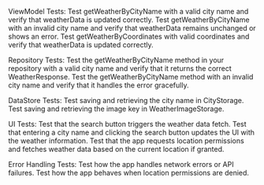 ViewModel Tests:
Test getWeatherByCityName with a valid city name and verify that weatherData is updated correctly.
Test getWeatherByCityName with an invalid city name and verify that weatherData remains unchanged or shows an error.
Test getWeatherByCoordinates with valid coordinates and verify that weatherData is updated correctly.

Repository Tests:
Test the getWeatherByCityName method in your repository with a valid city name and verify that it returns the correct WeatherResponse.
Test the getWeatherByCityName method with an invalid city name and verify that it handles the error gracefully.

DataStore Tests:
Test saving and retrieving the city name in CityStorage.
Test saving and retrieving the image key in WeatherImageStorage.

UI Tests:
Test that the search button triggers the weather data fetch.
Test that entering a city name and clicking the search button updates the UI with the weather information.
Test that the app requests location permissions and fetches weather data based on the current location if granted.

Error Handling Tests:
Test how the app handles network errors or API failures.
Test how the app behaves when location permissions are denied.